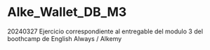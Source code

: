 # Alke_Wallet_DB_M3
20240327
Ejercicio correspondiente al entregable del modulo 3 del boothcamp de English Always / Alkemy
